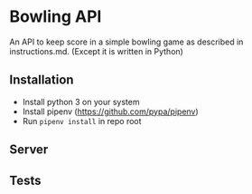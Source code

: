 # Bowling API
An API to keep score in a simple bowling game as described in instructions.md. (Except it is written in Python)

## Installation
- Install python 3 on your system
- Install pipenv (https://github.com/pypa/pipenv)
- Run ```pipenv install``` in repo root

## Server


## Tests